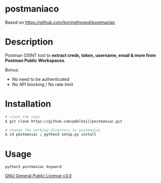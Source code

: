 # postmaniaco

Based on https://github.com/boringthegod/postmaniac 

# Description

Postman OSINT tool to **extract creds, token, username, email & more from Postman Public Workspaces**.

Bonus:

- No need to be authenticated
- No API blocking / No rate-limit

# Installation

```bash
# clone the repo
$ git clone https://github.com/pdelteil/postmaniac.git

# change the working directory to postmaniac
$ cd postmaniac ; python3 setup.py install
```

# Usage

`python3 postmaniac keyword`

[GNU General Public License v3.0](https://www.gnu.org/licenses/gpl-3.0.fr.html)
